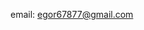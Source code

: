 

email: egor67877@gmail.com

<!---
KuZa67877/KuZa67877 is a ✨ special ✨ repository because its `README.md` (this file) appears on your GitHub profile.
You can click the Preview link to take a look at your changes.
--->

